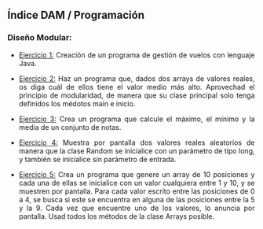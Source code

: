 <h2> Índice DAM / Programación </h2>

<h3>Diseño Modular:</h3>
<ul align="justify">
	<li>
   		<p><a href="https://github.com/sufigueroa87/dam/tree/main/programaci%C3%B3n/dise%C3%B1o_modular/ejercicio_1">Ejercicio 1:</a> 
	   		Creación de un programa de gestión de vuelos con lenguaje Java.
   		</p>
   	</li>
	<li>
   		<p><a href="https://github.com/sufigueroa87/dam/tree/main/programaci%C3%B3n/dise%C3%B1o_modular/ejercicio_2">Ejercicio 2:</a> 
	   		Haz un programa que, dados dos arrays de valores reales, os diga cuál de ellos tiene el valor medio más alto.
	   		Aprovechad el principio de modularidad, de manera que su clase principal solo tenga definidos los médotos main e inicio.
   		</p>
   	</li>
	<li>
   		<p><a href="https://github.com/sufigueroa87/dam/tree/main/programaci%C3%B3n/dise%C3%B1o_modular/ejercicio_3">Ejercicio 3:</a> 
   			Crea un programa que calcule el máximo, el mínimo y la media de un conjunto de notas.
   		</p>
   	</li>
	<li>
   		<p><a href="https://github.com/sufigueroa87/dam/tree/main/programaci%C3%B3n/dise%C3%B1o_modular/ejercicio_4">Ejercicio 4:</a> 
	   		Muestra por pantalla dos valores reales aleatorios de manera que la clase Random se inicialice con un parámetro de tipo long, y también se inicialice sin parámetro de entrada.
   		</p>
   	</li>
	<li>
   		<p><a href="https://github.com/sufigueroa87/dam/tree/main/programaci%C3%B3n/dise%C3%B1o_modular/ejercicio_5">Ejercicio 5:</a> 
	   		Crea un programa que genere un array de 10 posiciones y cada una de ellas se inicialice con un valor cualquiera entre 1 y 10, y se muestren por pantalla. Para cada valor escrito entre las posiciones de 0 a 4, se busca si este se encuentra en alguna de las posiciones entre la 5 y la 9. Cada vez que encuentre uno de los valores, lo anuncia por pantalla. Usad todos los métodos de la clase Arrays posible.
   		</p>
   	</li>
</ul>

